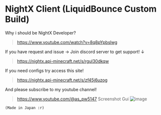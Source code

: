 # NightX Client (LiquidBounce Custom Build)

Why i should be NightX Developer?
> https://www.youtube.com/watch?v=8q8pYpbslwg

If you have request and issue -> Join discord server to get support! ↓
> https://nightx.api-minecraft.net/s/rgul30dkqw

If you need configs try access this site!
> https://nightx.api-minecraft.net/s/zf45j6uzog

And please subscribe to my youtube channel!
> https://www.youtube.com/@as_pw5147
Screenshot Gui
![image](https://user-images.githubusercontent.com/86876065/225078869-04c6b984-11e4-4fd9-8ca4-076d56549758.png)

`(Made in Japan :r)`
